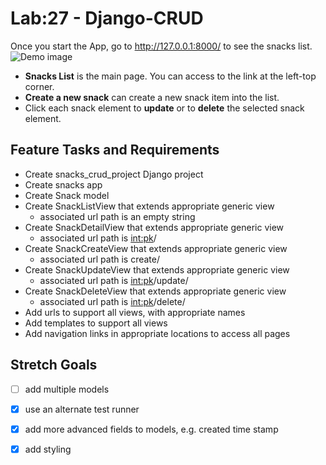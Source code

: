 # Lab:27 - Django-CRUD

Once you start the App, go to http://127.0.0.1:8000/ to see the snacks list.
![Demo image](https://i.imgur.com/d1aXCKz.jpg)
- **Snacks List** is the main page. You can access to the link at the left-top corner.
- **Create a new snack** can create a new snack item into the list.
- Click each snack element to **update** or to **delete** the selected snack element.

## Feature Tasks and Requirements
- Create snacks_crud_project Django project
- Create snacks app
- Create Snack model
- Create SnackListView that extends appropriate generic view
  - associated url path is an empty string
- Create SnackDetailView that extends appropriate generic view
  - associated url path is <int:pk>/
- Create SnackCreateView that extends appropriate generic view
  - associated url path is create/
- Create SnackUpdateView that extends appropriate generic view
  - associated url path is <int:pk>/update/
- Create SnackDeleteView that extends appropriate generic view
  - associated url path is <int:pk>/delete/
- Add urls to support all views, with appropriate names
- Add templates to support all views
- Add navigation links in appropriate locations to access all pages
  
## Stretch Goals
- [ ] add multiple models
- [x] use an alternate test runner
- [x] add more advanced fields to models, e.g. created time stamp
- [x] add styling

